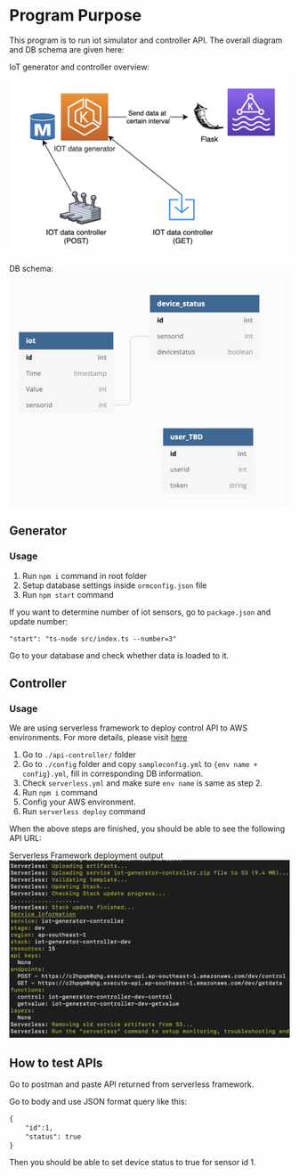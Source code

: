 # Program Purpose

This program is to run iot simulator and controller API. The overall diagram and DB schema are given here:

IoT generator and controller overview:
![DB schema](/images/overview.png)

DB schema:
![DB schema](/images/DB-schema.png)



## Generator

### Usage

1. Run `npm i` command in root folder
2. Setup database settings inside `ormconfig.json` file
3. Run `npm start` command

If you want to determine number of iot sensors, go to `package.json` and update number:
```
"start": "ts-node src/index.ts --number=3"
```

Go to your database and check whether data is loaded to it.


## Controller

### Usage

We are using serverless framework to deploy control API to AWS environments. For more details, please visit [here](https://serverless.com/blog/node-rest-api-with-serverless-lambda-and-dynamodb/)

1. Go to `./api-controller/` folder
2. Go to `./config` folder and copy `sampleconfig.yml` to `{env name + config}.yml`, fill in corresponding DB information.
3. Check `serverless.yml` and make sure `env name` is same as step 2.
4. Run `npm i` command
5. Config your AWS environment.
6. Run `serverless deploy` command

When the above steps are finished, you should be able to see the following API URL:

Serverless Framework deployment output
![DB schema](/images/deploy-output.png)


## How to test APIs
Go to postman and paste API returned from serverless framework. 

Go to body and use JSON format query like this:
```
{
    "id":1,
    "status": true
}
```
Then you should be able to set device status to true for sensor id 1.